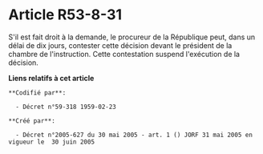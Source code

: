 # Article R53-8-31

S'il est fait droit à la demande, le procureur de la République peut, dans un délai de dix jours, contester cette décision
devant le président de la chambre de l'instruction. Cette contestation suspend l'exécution de la décision.

**Liens relatifs à cet article**

	**Codifié par**:

	  - Décret n°59-318 1959-02-23

	**Créé par**:

	  - Décret n°2005-627 du 30 mai 2005 - art. 1 () JORF 31 mai 2005 en vigueur le  30 juin 2005
